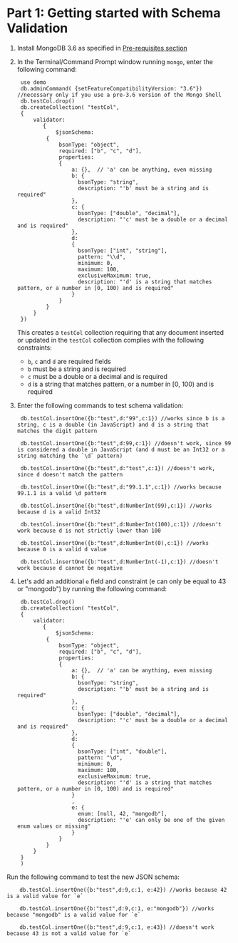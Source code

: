# Part 1: Getting started with Schema Validation

1. Install MongoDB 3.6 as specified in [Pre-requisites section](./../README.md)
1. In the Terminal/Command Prompt window running `mongo`, enter the following command:

        use demo
        db.adminCommand( {setFeatureCompatibilityVersion: "3.6"}) //necessary only if you use a pre-3.6 version of the Mongo Shell
        db.testCol.drop()
        db.createCollection( "testCol",
        {
            validator:
               {
                   $jsonSchema:
                {
                    bsonType: "object",
                    required: ["b", "c", "d"],
                    properties:
                    {
                        a: {},  // 'a' can be anything, even missing
                        b: {
                          bsonType: "string",
                          description: "'b' must be a string and is required"
                        },
                        c: {
                          bsonType: ["double", "decimal"],
                          description: "'c' must be a double or a decimal and is required"
                        },
                        d: 
                        {
                          bsonType: ["int", "string"],
                          pattern: "\\d",
                          minimum: 0,
                          maximum: 100,
                          exclusiveMaximum: true,
                          description: "'d' is a string that matches pattern, or a number in [0, 100) and is required"
                        }
                    }
                }
            }
        })
    This creates a `testCol` collection requiring that any document inserted or updated in the `testCol` collection complies with the following constraints:

    * `b`, `c` and `d` are required fields
    * `b` must be a string and is required
    * `c` must be a double or a decimal and is required
    * `d` is a string that matches pattern, or a number in [0, 100) and is required

1. Enter the following commands to test schema validation:

        db.testCol.insertOne({b:"test",d:"99",c:1}) //works since b is a string, c is a double (in JavaScript) and d is a string that matches the digit pattern

        db.testCol.insertOne({b:"test",d:99,c:1}) //doesn't work, since 99 is considered a double in JavaScript (and d must be an Int32 or a string matching the `\d` pattern)

        db.testCol.insertOne({b:"test",d:"test",c:1}) //doesn't work, since d doesn't match the pattern

        db.testCol.insertOne({b:"test",d:"99.1.1",c:1}) //works because 99.1.1 is a valid \d pattern

        db.testCol.insertOne({b:"test",d:NumberInt(99),c:1}) //works because d is a valid Int32

        db.testCol.insertOne({b:"test",d:NumberInt(100),c:1}) //doesn't work because d is not strictly lower than 100

        db.testCol.insertOne({b:"test",d:NumberInt(0),c:1}) //works because 0 is a valid d value

        db.testCol.insertOne({b:"test",d:NumberInt(-1),c:1}) //doesn't work because d cannot be negative

1. Let's add an additional `e` field and constraint (e can only be equal to 43 or "mongodb") by running the following command:

        db.testCol.drop()
        db.createCollection( "testCol",
        {
            validator:
               {
                   $jsonSchema:
                {
                    bsonType: "object",
                    required: ["b", "c", "d"],
                    properties:
                    {
                        a: {},  // 'a' can be anything, even missing
                        b: {
                          bsonType: "string",
                          description: "'b' must be a string and is required"
                        },
                        c: {
                          bsonType: ["double", "decimal"],
                          description: "'c' must be a double or a decimal and is required"
                        },
                        d:
                        {
                          bsonType: ["int", "double"],
                          pattern: "\d",
                          minimum: 0,
                          maximum: 100,
                          exclusiveMaximum: true,
                          description: "'d' is a string that matches pattern, or a number in [0, 100) and is required"
                        }
                        ,
                        e: {
                          enum: [null, 42, "mongodb"],
                          description: "'e' can only be one of the given enum values or missing"
                        }
                    }
                }
            }
        }
        )

Run the following command to test the new JSON schema:

        db.testCol.insertOne({b:"test",d:9,c:1, e:42}) //works because 42 is a valid value for `e`

        db.testCol.insertOne({b:"test",d:9,c:1, e:"mongodb"}) //works because "mongodb" is a valid value for `e`

        db.testCol.insertOne({b:"test",d:9,c:1, e:43}) //doesn't work because 43 is not a valid value for `e`